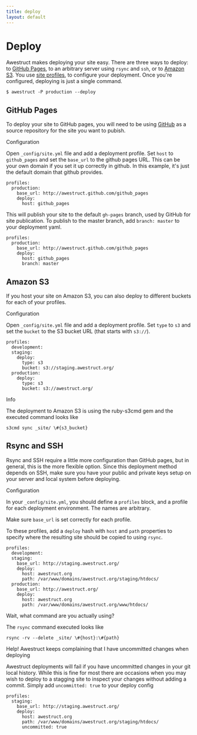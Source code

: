 ```yaml
---
title: deploy
layout: default
---
```


<div class="page-header">
<h1>Deploy</h1>
</div>

Awestruct makes deploying your site easy. There are three ways to deploy:
to [GitHub Pages](http://pages.github.com), to an arbitrary server
using `rsync` and `ssh`, or to [Amazon S3](http://aws.amazon.com/s3/).  You use [site profiles](/profiles/), to configure
your deployment. Once you're configured, deploying is just a single command.

    $ awestruct -P production --deploy

## GitHub Pages 

To deploy your site to GitHub pages, you will need to be using [GitHub](http://github.com) 
as a source repository for the site you want to pubish.

<span class="label label-info">Configuration</span>

Open `_config/site.yml` file and add a deployment profile. Set `host` to
`github_pages` and set the `base_url` to the github pages URL. This can be your
own domain if you set it up correctly in github. In this example, it's just the
default domain that github provides.

    profiles: 
      production: 
        base_url: http://awestruct.github.com/github_pages 
        deploy: 
          host: github_pages 

This will publish your site to the default `gh-pages` branch, used by GitHub
for site publication. To publish to the master branch, add `branch: master` 
to your deployment yaml.

    profiles: 
      production: 
        base_url: http://awestruct.github.com/github_pages 
        deploy: 
          host: github_pages 
          branch: master

## Amazon S3

If you host your site on Amazon S3, you can also deploy to different buckets for each of your profiles.

<span class="label label-info">Configuration</span>

Open `_config/site.yml` file and add a deployment profile. Set `type` to
`s3` and set the `bucket` to the S3 bucket URL (that starts with `s3://`).

    profiles:
      development:
      staging:
        deploy:
          type: s3
          bucket: s3://staging.awestruct.org/
      production:
        deploy:
          type: s3
          bucket: s3://awestruct.org/

<span class="label label-info">Info</span>

The deployment to Amazon S3 is using the ruby-s3cmd gem and the executed command looks like

    s3cmd sync _site/ \#{s3_bucket}


## Rsync and SSH

Rsync and SSH require a little more configuration than GitHub pages, but
in general, this is the more flexible option. Since this deployment method
depends on SSH, make sure you have your public and private keys setup on
your server and local system before deploying.

<span class="label label-info">Configuration</span>

In your `_config/site.yml`, you should define a `profiles` block,
and a profile for each deployment environment.  The names are
arbitrary.

Make sure `base_url` is set correctly for each profile.

To these profiles, add a `deploy` hash with `host` and `path` properties to specify
where the resulting site should be copied to using `rsync`.

    profiles:
      development:
      staging:
        base_url: http://staging.awestruct.org/
        deploy:
          host: awestruct.org
          path: /var/www/domains/awestruct.org/staging/htdocs/ 
      production:
        base_url: http://awestruct.org/
        deploy:
          host: awestruct.org
          path: /var/www/domains/awestruct.org/www/htdocs/ 



<span class="label label-info">Wait, what command are you actually using?</span>

The `rsync` command executed looks like

    rsync -rv --delete _site/ \#{host}:\#{path}

<span class="label label-info">Help! Awestruct keeps complaining that I have uncommitted changes when deploying</span>

Awestruct deployments will fail if you have uncommitted changes in your git local history.
While this is fine for most there are occasions when you may wish to deploy to a stagging site to
inspect your changes without adding a commit. Simply add <code>uncommitted: true</code> to your deploy config

    profiles:
      staging:
        base_url: http://staging.awestruct.org/
        deploy:
          host: awestruct.org
          path: /var/www/domains/awestruct.org/staging/htdocs/
          uncommitted: true

